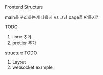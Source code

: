 Frontend Structure


main을 분리하는게 나을지 vs 그냥 page로 만들지?

TODO
1. linter 추가
2. prettier 추가

structure TODO
1. Layout
2. websocket example

